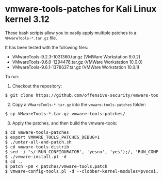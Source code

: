 vmware-tools-patches for Kali Linux kernel 3.12
===============================================

These bash scripts allow you to easily apply multiple patches to a `VMwareTools-*.tar.gz` file.

It has been tested with the following files:

* VMwareTools-9.2.3-1031360.tar.gz (VMWare Workstation 9.0.2)
* VMwareTools-9.6.0-1294478.tar.gz (VMWare Workstation 10.0.0)
* VMwareTools-9.6.1-1378637.tar.gz (VMWare Workstation 10.0.1)

To run:

1. Checkout the repository:
<pre>
$ git clone https://github.com/offensive-security/vmware-tools-patches
</pre>
2. Copy a `VMwareTools-*.tar.gz` into the `vmware-tools-patches` folder:
<pre>
$ cp VMwareTools-*.tar.gz vmware-tools-patches/
</pre>
3. Apply the patches, and then build the vmware-tools:
<pre>
$ cd vmware-tools-patches
$ export VMWARE_TOOLS_PATCHES_DEBUG=1
$ ./untar-all-and-patch.sh
$ cd vmware-tools-distrib
$ sed -i "s/'RUN_CONFIGURATOR', 'yesno', 'yes');/, 'RUN_CONFIGURATOR', 'yesno', 'no');/" vmware-install.pl 
$ ./vmware-install.pl -d
$ cd ..
$ patch -p0 < patches/vmware-tools.patch 
$ vmware-config-tools.pl -d --clobber-kernel-modules=pvscsi,vmblock,vmci,vmhgfs,vmmemctl,vmsync,vmxnet,vmxnet3,vsock
</pre>

